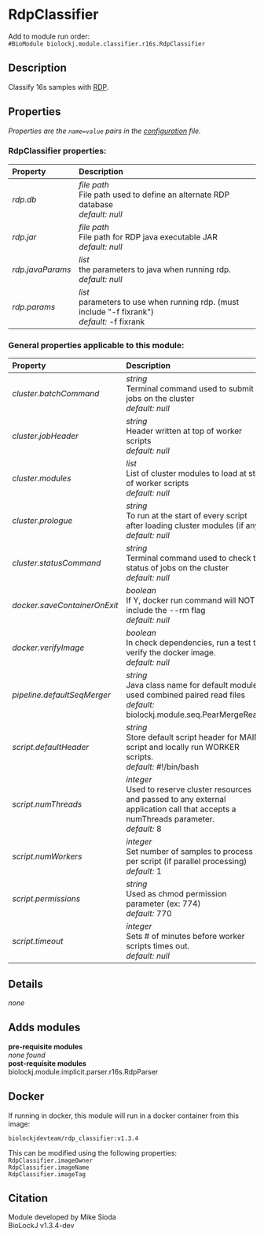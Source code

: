 # RdpClassifier
Add to module run order:                    
`#BioModule biolockj.module.classifier.r16s.RdpClassifier`

## Description 
Classify 16s samples with [RDP](http://rdp.cme.msu.edu/classifier/classifier.jsp).

## Properties 
*Properties are the `name=value` pairs in the [configuration](../../../Configuration#properties) file.*                   

### RdpClassifier properties: 
| Property| Description |
| :--- | :--- |
| *rdp.db* | _file path_ <br>File path used to define an alternate RDP database<br>*default:*  *null* |
| *rdp.jar* | _file path_ <br>File path for RDP java executable JAR<br>*default:*  *null* |
| *rdp.javaParams* | _list_ <br>the parameters to java when running rdp.<br>*default:*  *null* |
| *rdp.params* | _list_ <br>parameters to use when running rdp. (must include "-f fixrank")<br>*default:*  -f fixrank |

### General properties applicable to this module: 
| Property| Description |
| :--- | :--- |
| *cluster.batchCommand* | _string_ <br>Terminal command used to submit jobs on the cluster<br>*default:*  *null* |
| *cluster.jobHeader* | _string_ <br>Header written at top of worker scripts<br>*default:*  *null* |
| *cluster.modules* | _list_ <br>List of cluster modules to load at start of worker scripts<br>*default:*  *null* |
| *cluster.prologue* | _string_ <br>To run at the start of every script after loading cluster modules (if any)<br>*default:*  *null* |
| *cluster.statusCommand* | _string_ <br>Terminal command used to check the status of jobs on the cluster<br>*default:*  *null* |
| *docker.saveContainerOnExit* | _boolean_ <br>If Y, docker run command will NOT include the --rm flag<br>*default:*  *null* |
| *docker.verifyImage* | _boolean_ <br>In check dependencies, run a test to verify the docker image.<br>*default:*  *null* |
| *pipeline.defaultSeqMerger* | _string_ <br>Java class name for default module used combined paired read files<br>*default:*  biolockj.module.seq.PearMergeReads |
| *script.defaultHeader* | _string_ <br>Store default script header for MAIN script and locally run WORKER scripts.<br>*default:*  #!/bin/bash |
| *script.numThreads* | _integer_ <br>Used to reserve cluster resources and passed to any external application call that accepts a numThreads parameter.<br>*default:*  8 |
| *script.numWorkers* | _integer_ <br>Set number of samples to process per script (if parallel processing)<br>*default:*  1 |
| *script.permissions* | _string_ <br>Used as chmod permission parameter (ex: 774)<br>*default:*  770 |
| *script.timeout* | _integer_ <br>Sets # of minutes before worker scripts times out.<br>*default:*  *null* |

## Details 
*none*

## Adds modules 
**pre-requisite modules**                    
*none found*                   
**post-requisite modules**                    
biolockj.module.implicit.parser.r16s.RdpParser                   

## Docker 
If running in docker, this module will run in a docker container from this image:<br>
```
biolockjdevteam/rdp_classifier:v1.3.4
```
This can be modified using the following properties:<br>
`RdpClassifier.imageOwner`<br>
`RdpClassifier.imageName`<br>
`RdpClassifier.imageTag`<br>

## Citation 
Module developed by Mike Sioda                   
BioLockJ v1.3.4-dev

